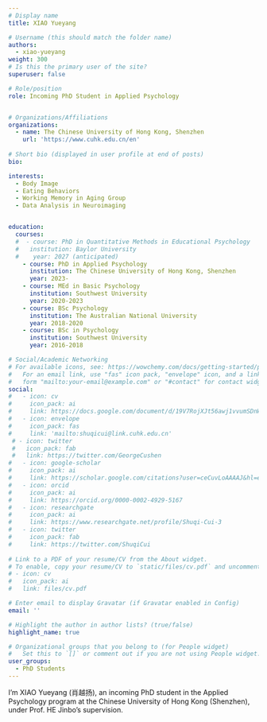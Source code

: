 ```yaml
---
# Display name
title: XIAO Yueyang

# Username (this should match the folder name)
authors:
  - xiao-yueyang
weight: 300
# Is this the primary user of the site?
superuser: false

# Role/position
role: Incoming PhD Student in Applied Psychology


# Organizations/Affiliations
organizations:
  - name: The Chinese University of Hong Kong, Shenzhen
    url: 'https://www.cuhk.edu.cn/en'
    
# Short bio (displayed in user profile at end of posts)
bio: 

interests:
  - Body Image
  - Eating Behaviors
  - Working Memory in Aging Group
  - Data Analysis in Neuroimaging


education:
  courses:
  #  - course: PhD in Quantitative Methods in Educational Psychology
  #   institution: Baylor University
  #    year: 2027 (anticipated)
    - course: PhD in Applied Psychology
      institution: The Chinese University of Hong Kong, Shenzhen
      year: 2023-
    - course: MEd in Basic Psychology
      institution: Southwest University
      year: 2020-2023
    - course: BSc Psychology
      institution: The Australian National University
      year: 2018-2020
    - course: BSc in Psychology
      institution: Southwest University
      year: 2016-2018

# Social/Academic Networking
# For available icons, see: https://wowchemy.com/docs/getting-started/page-builder/#icons
#   For an email link, use "fas" icon pack, "envelope" icon, and a link in the
#   form "mailto:your-email@example.com" or "#contact" for contact widget.
social:
#   - icon: cv
#     icon_pack: ai
#     link: https://docs.google.com/document/d/19V7RojXJt56awj1vvumSDnW9gx4-LEYs/edit
#   - icon: envelope
#     icon_pack: fas
#     link: 'mailto:shuqicui@link.cuhk.edu.cn'
 # - icon: twitter
 #   icon_pack: fab
 #   link: https://twitter.com/GeorgeCushen
#   - icon: google-scholar
#     icon_pack: ai
#     link: https://scholar.google.com/citations?user=ceCuvLoAAAAJ&hl=en
#   - icon: orcid
#     icon_pack: ai
#     link: https://orcid.org/0000-0002-4929-5167
#   - icon: researchgate
#     icon_pack: ai
#     link: https://www.researchgate.net/profile/Shuqi-Cui-3
#   - icon: twitter
#     icon_pack: fab
#     link: https://twitter.com/ShuqiCui
    
# Link to a PDF of your resume/CV from the About widget.
# To enable, copy your resume/CV to `static/files/cv.pdf` and uncomment the lines below.
# - icon: cv
#   icon_pack: ai
#   link: files/cv.pdf

# Enter email to display Gravatar (if Gravatar enabled in Config)
email: ''

# Highlight the author in author lists? (true/false)
highlight_name: true

# Organizational groups that you belong to (for People widget)
#   Set this to `[]` or comment out if you are not using People widget.
user_groups:
  - PhD Students
---
```

I’m XIAO Yueyang (肖越扬), an incoming PhD student in the Applied Psychology program at the Chinese University of Hong Kong (Shenzhen), under Prof. HE Jinbo’s supervision.
